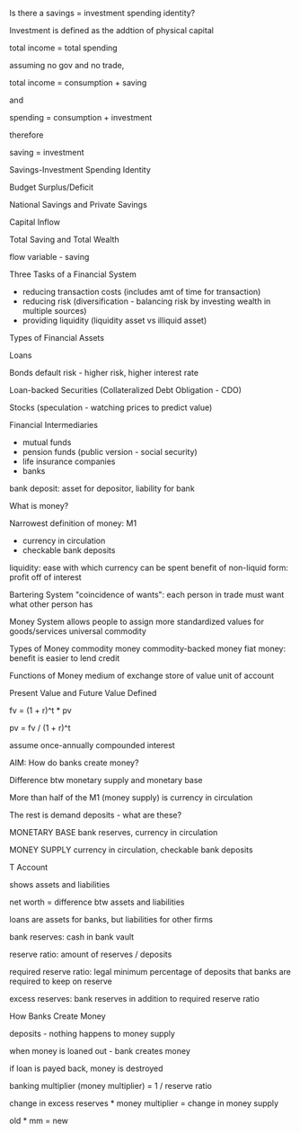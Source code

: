Is there a savings = investment spending identity? 

Investment is defined as the addtion of physical capital

total income = total spending

assuming no gov and no trade, 

total income = consumption + saving

and 

spending = consumption + investment

therefore

saving = investment

Savings-Investment Spending Identity

Budget Surplus/Deficit

National Savings and Private Savings

Capital Inflow

Total Saving and Total Wealth

flow variable - saving

Three Tasks of a Financial System

- reducing transaction costs (includes amt of time for transaction)
- reducing risk (diversification - balancing risk by investing wealth in multiple sources)
- providing liquidity (liquidity asset vs illiquid asset)

Types of Financial Assets

Loans

Bonds
default risk - higher risk, higher interest rate

Loan-backed Securities (Collateralized Debt Obligation - CDO)

Stocks (speculation - watching prices to predict value)

Financial Intermediaries

- mutual funds
- pension funds (public version - social security)
- life insurance companies 
- banks

bank deposit: asset for depositor, liability for bank

What is money?

Narrowest definition of money: M1
- currency in circulation
- checkable bank deposits

liquidity: ease with which currency can be spent
benefit of non-liquid form: profit off of interest

Bartering System
  "coincidence of wants": each person in trade must want what other person has 

Money System
  allows people to assign more standardized values for goods/services
  universal commodity
 
Types of Money
  commodity money
  commodity-backed money
  fiat money: benefit is easier to lend credit
 
Functions of Money
  medium of exchange
  store of value
  unit of account

Present Value and Future Value Defined

fv = (1 + r)^t * pv

pv = fv / (1 + r)^t

assume once-annually compounded interest

AIM: How do banks create money?

Difference btw monetary supply and monetary base

More than half of the M1 (money supply) is currency in circulation

The rest is demand deposits - what are these?

MONETARY BASE
bank reserves, currency in circulation

MONEY SUPPLY
currency in circulation, checkable bank deposits

T Account

shows assets and liabilities

net worth = difference btw assets and liabilities

loans are assets for banks, but liabilities for other firms

bank reserves: cash in bank vault

reserve ratio: amount of reserves / deposits

required reserve ratio: legal minimum percentage of deposits that banks are required to keep on reserve

excess reserves: bank reserves in addition to required reserve ratio

How Banks Create Money

deposits - nothing happens to money supply

when money is loaned out - bank creates money

if loan is payed back, money is destroyed

banking multiplier (money multiplier) = 1 / reserve ratio

change in excess reserves * money multiplier = change in money supply

old * mm  = new
